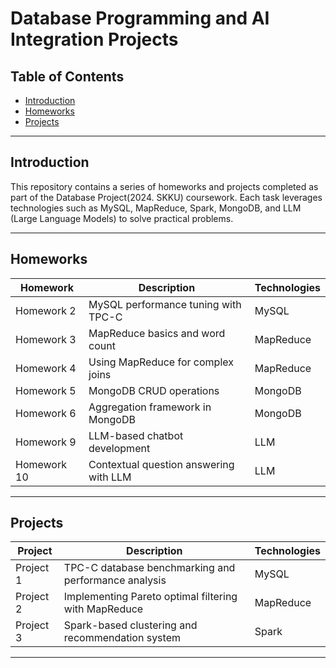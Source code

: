 # Database Programming and AI Integration Projects

## Table of Contents
- [Introduction](#introduction)
- [Homeworks](#homeworks)
- [Projects](#projects)

---

## Introduction
This repository contains a series of homeworks and projects completed as part of the Database Project(2024. SKKU) coursework. Each task leverages technologies such as MySQL, MapReduce, Spark, MongoDB, and LLM (Large Language Models) to solve practical problems.

---

## Homeworks

| **Homework** | **Description**                       | **Technologies** |
|--------------|---------------------------------------|------------------|
| Homework 2   | MySQL performance tuning with TPC-C    | MySQL            |
| Homework 3   | MapReduce basics and word count      | MapReduce        |
| Homework 4   | Using MapReduce for complex joins    | MapReduce        |
| Homework 5   | MongoDB CRUD operations              | MongoDB          |
| Homework 6   | Aggregation framework in MongoDB     | MongoDB          |
| Homework 9   | LLM-based chatbot development        | LLM              |
| Homework 10  | Contextual question answering with LLM | LLM             |

---

## Projects

| **Project**  | **Description**                                        | **Technologies** |
|--------------|--------------------------------------------------------|------------------|
| Project 1    | TPC-C database benchmarking and performance analysis   | MySQL            |
| Project 2    | Implementing Pareto optimal filtering with MapReduce   | MapReduce        |
| Project 3    | Spark-based clustering and recommendation system       | Spark            |

---
